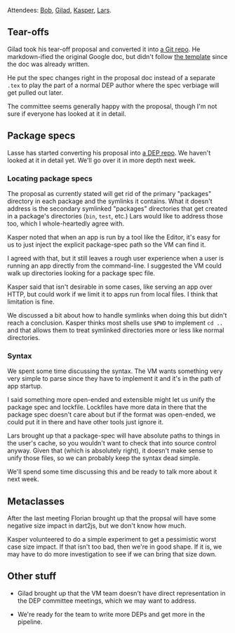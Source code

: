 Attendees: [Bob][], [Gilad][], [Kasper][], [Lars][].

[bob]: https://github.com/munificent
[gilad]: https://github.com/gbracha
[kasper]: https://github.com/kasperl
[lars]: https://github.com/larsbak

## Tear-offs

Gilad took his tear-off proposal and converted it into [a Git repo][tear-offs].
He markdown-ified the original Google doc, but didn't follow [the
template][template] since the doc was already written.

He put the spec changes right in the proposal doc instead of a separate `.tex`
to play the part of a normal DEP author where the spec verbiage will get pulled
out later.

The committee seems generally happy with the proposal, though I'm not sure if
everyone has looked at it in detail.

[tear-offs]: https://github.com/gbracha/generalizedTearOffs
[template]: https://github.com/dart-lang/dart_enhancement_proposals/blob/master/DEP%20Template.md

## Package specs

Lasse has started converting his proposal into [a DEP repo][pkgspec]. We
haven't looked at it in detail yet. We'll go over it in more depth next week.

[pkgspec]: https://github.com/lrhn/dep-pkgspec

### Locating package specs

The proposal as currently stated will get rid of the primary "packages"
directory in each package and the symlinks it contains. What it doesn't address
is the secondary symlinked "packages" directories that get created in a
package's directories (`bin`, `test`, etc.) Lars would like to address those
too, which I whole-heartedly agree with.

Kasper noted that when an app is run by a tool like the Editor, it's easy for
us to just inject the explicit package-spec path so the VM can find it.

I agreed with that, but it still leaves a rough user experience when a user is
running an app directly from the command-line. I suggested the VM could walk up
directories looking for a package spec file.

Kasper said that isn't desirable in some cases, like serving an app over HTTP,
but could work if we limit it to apps run from local files. I think that
limitation is fine.

We discussed a bit about how to handle symlinks when doing this but didn't
reach a conclusion. Kasper thinks most shells use `$PWD` to implement `cd ..`
and that allows them to treat symlinked directories more or less like normal
directories.

### Syntax

We spent some time discussing the syntax. The VM wants something very very
simple to parse since they have to implement it and it's in the path of app
startup.

I said something more open-ended and extensible might let us unify the package
spec and lockfile. Lockfiles have more data in there that the package spec
doesn't care about but if the format was open-ended, we could put it in there
and have other tools just ignore it.

Lars brought up that a package-spec will have absolute paths to things in the
user's cache, so you wouldn't want to check that into source control anyway.
Given that (which is absolutely right), it doesn't make sense to unify those
files, so we can probably keep the syntax dead simple.

We'll spend some time discussing this and be ready to talk more about it next
week.

## Metaclasses

After the last meeting Florian brought up that the propsal will have some
negative size impact in dart2js, but we don't know how much.

Kasper volunteered to do a simple experiment to get a pessimistic worst case
size impact. If that isn't too bad, then we're in good shape. If it is, we may
have to do more investigation to see if we can bring that size down.

## Other stuff

* Gilad brought up that the VM team doesn't have direct representation in the
  DEP committee meetings, which we may want to address.

* We're ready for the team to write more DEPs and get more in the pipeline.

